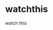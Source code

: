 watchthis
=========

watch this



































































































































































































